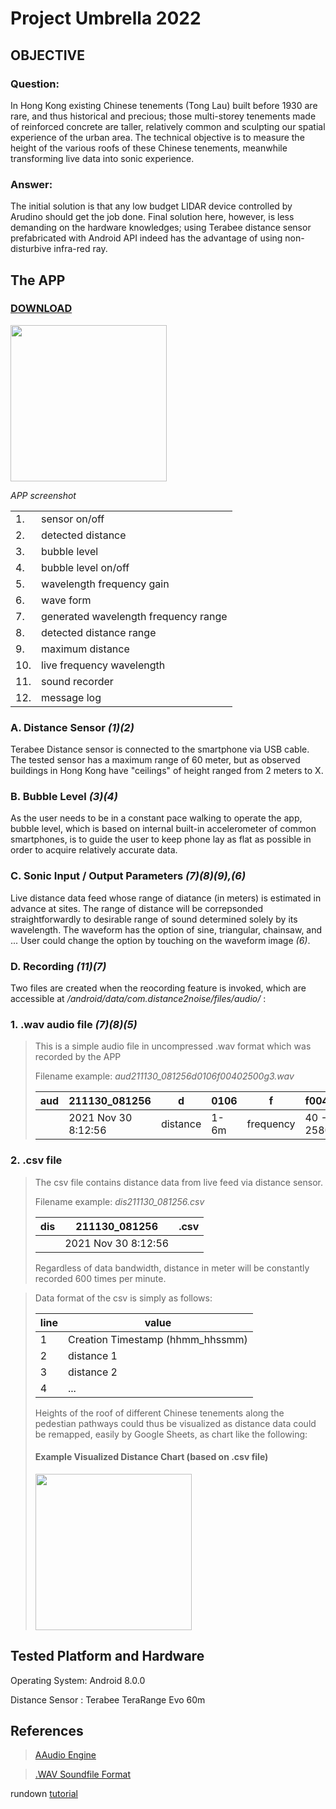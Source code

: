 # Project Umbrella 2022
## OBJECTIVE

### Question:

In Hong Kong existing Chinese tenements (Tong Lau) built before 1930 are rare, and thus historical and precious; those multi-storey tenements made of reinforced concrete are taller, relatively common and sculpting our spatial experience of the urban area. The technical objective is to measure the height of the various roofs of these Chinese tenements, meanwhile transforming live data into sonic experience.

### Answer:

The initial solution is that any low budget LIDAR device controlled by Arudino should get the job done. 
Final solution here, however, is less demanding on the hardware knowledges; using Terabee distance sensor 
prefabricated with Android API indeed has the advantage of using non-disturbive infra-red ray.

## The APP
### [DOWNLOAD](https://play.google.com/store/games?hl=en&gl=US)
 
<img src="https://i.ibb.co/NsGNQdx/app-screenshot.jpg" width="250" border="0">

_APP screenshot_

||  |
|---|--------------- |
|1. | sensor on/off |
|2. | detected distance|
|3. | bubble level|
|4. | bubble level on/off |
|5. | wavelength frequency gain |
|6. | wave form |
|7. | generated wavelength frequency range |
|8. | detected distance range |
|9. | maximum distance |
|10. | live frequency wavelength |
|11. | sound recorder |
|12. | message log |


### A. Distance Sensor _(1)(2)_ 

Terabee Distance sensor is connected to the smartphone via USB cable. The tested sensor has a maximum range of 60 meter, but 
as observed buildings in Hong Kong have "ceilings" of height ranged from 2 meters to X.

### B. Bubble Level _(3)(4)_ 

As the user needs to be in a constant pace walking to operate the app, bubble level, which is based on internal built-in accelerometer of 
common smartphones, is to guide the user to keep phone lay as flat as possible in order to acquire relatively accurate data. 

### C. Sonic Input / Output Parameters _(7)(8)(9),(6)_

Live distance data feed whose range of diatance (in meters) is estimated in advance at sites. 
The range of distance will be correpsonded straightforwardly to desirable range of sound determined solely by its wavelength. 
The waveform has the option of sine, triangular, chainsaw, and ... User could change the option by touching on the waveform image _(6)_.

### D. Recording _(11)(7)_

Two files are created when the reocording feature is invoked, which 
are accessible at _/android/data/com.distance2noise/files/audio/_ :

### 1. .wav audio file _(7)(8)(5)_ 
>This is a simple audio file in uncompressed .wav format which was recorded by the APP
>  
>Filename example:
>_aud211130_081256d0106f00402500g3.wav_
> 
>|aud| 211130_081256|d|0106|f|f00402500|g|3|.wav |
>|---|--------------|-|----|-|---------|-|-|---- |
>|   | 2021 Nov 30 8:12:56|distance|1-6m|frequency|40 - 2580Hz|amplitude gain|x3| |
>
### 2. .csv file  
>The csv file contains distance data from live feed via distance sensor.
>   
>Filename example:
>_dis211130_081256.csv_
> 
>|dis| 211130_081256|.csv |
>|---|--------------|---- |
>|   | 2021 Nov 30 8:12:56| |
>   
>Regardless of data bandwidth, distance in meter will be constantly
>recorded 600 times per minute.

>Data format of the csv is simply as follows:
>   
>|line| value |
>|---|---------- |
>| 1  | Creation Timestamp (hhmm_hhssmm) |
>| 2  |  distance 1 |   
>| 3  |  distance 2 |   
>| 4  |  ... |   
>   
>Heights of the roof of different Chinese tenements along the pedestian pathways could thus be visualized 
>as distance data could be remapped, easily by Google Sheets, as chart like the following:
>
>#### Example Visualized Distance Chart (based on .csv file)
><img src="https://i.ibb.co/R4DTWF4/sketch-1662554043749.jpg" height="250">
>
>


## Tested Platform and Hardware

Operating System: Android 8.0.0 

Distance Sensor : Terabee TeraRange Evo 60m 

## References

>[AAudio Engine](https://developer.android.com/ndk/guides/audio/aaudio/aaudio)

>[.WAV Soundfile Format ](http://soundfile.sapp.org/doc/WaveFormat/)





rundown [tutorial](https://docs.github.com/en/get-started/writing-on-github/getting-started-with-writing-and-formatting-on-github/basic-writing-and-formatting-syntax)




